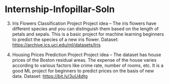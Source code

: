 # Internship-Infopillar-Soln
3. Iris Flowers Classification Project
Project idea – The iris flowers have different species and you can distinguish them based on the length of petals and sepals.
This is a basic project for machine learning beginners to predict the species of a new iris flower.
Dataset: https://archive.ics.uci.edu/ml/datasets/Iris

4. Housing Prices Prediction Project 
Project idea – The dataset has house prices of the Boston residual areas.
The expense of the house varies according to various factors like crime rate, number of rooms, etc. It is a good ML project for beginners to predict prices on the basis of new data.
Dataset: https://bit.ly/3uU4dtg


